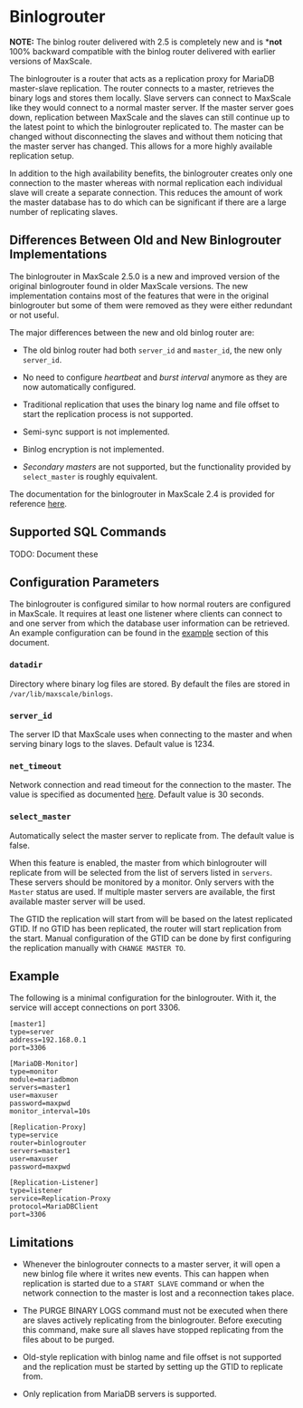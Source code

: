 #  Binlogrouter

**NOTE:** The binlog router delivered with 2.5 is completely new and is ***not**
          100% backward compatible with the binlog router delivered with earlier
          versions of MaxScale.

The binlogrouter is a router that acts as a replication proxy for MariaDB
master-slave replication. The router connects to a master, retrieves the binary
logs and stores them locally. Slave servers can connect to MaxScale like they
would connect to a normal master server. If the master server goes down,
replication between MaxScale and the slaves can still continue up to the latest
point to which the binlogrouter replicated to. The master can be changed without
disconnecting the slaves and without them noticing that the master server has
changed. This allows for a more highly available replication setup.

In addition to the high availability benefits, the binlogrouter creates only one
connection to the master whereas with normal replication each individual slave
will create a separate connection. This reduces the amount of work the master
database has to do which can be significant if there are a large number of
replicating slaves.

## Differences Between Old and New Binlogrouter Implementations

The binlogrouter in MaxScale 2.5.0 is a new and improved version of the original
binlogrouter found in older MaxScale versions. The new implementation contains
most of the features that were in the original binlogrouter but some of them
were removed as they were either redundant or not useful.

The major differences between the new and old binlog router are:

 * The old binlog router had both `server_id` and `master_id`, the new only
   `server_id`.

 * No need to configure _heartbeat_ and _burst interval_ anymore as they are
   now automatically configured.

 * Traditional replication that uses the binary log name and file offset to
   start the replication process is not supported.

 * Semi-sync support is not implemented.

 * Binlog encryption is not implemented.

 * _Secondary masters_ are not supported, but the functionality provided by
   `select_master` is roughly equivalent.

The documentation for the binlogrouter in MaxScale 2.4 is provided for reference
[here](Binlogrouter-2.4.md).

## Supported SQL Commands

TODO: Document these

## Configuration Parameters

The binlogrouter is configured similar to how normal routers are configured in
MaxScale. It requires at least one listener where clients can connect to and one
server from which the database user information can be retrieved. An example
configuration can be found in the [example](#example) section of this document.

### `datadir`

Directory where binary log files are stored. By default the files are stored in
`/var/lib/maxscale/binlogs`.

### `server_id`

The server ID that MaxScale uses when connecting to the master and when serving
binary logs to the slaves. Default value is 1234.

### `net_timeout`

Network connection and read timeout for the connection to the master. The value
is specified as documented
[here](../Getting-Started/Configuration-Guide.md#durations). Default value is 30
seconds.

### `select_master`

Automatically select the master server to replicate from. The default value is
false.

When this feature is enabled, the master from which binlogrouter will replicate
from will be selected from the list of servers listed in `servers`. These
servers should be monitored by a monitor. Only servers with the `Master` status
are used. If multiple master servers are available, the first available master
server will be used.

The GTID the replication will start from will be based on the latest replicated
GTID. If no GTID has been replicated, the router will start replication from the
start. Manual configuration of the GTID can be done by first configuring the
replication manually with `CHANGE MASTER TO`.

## Example

The following is a minimal configuration for the binlogrouter. With it, the
service will accept connections on port 3306.

```
[master1]
type=server
address=192.168.0.1
port=3306

[MariaDB-Monitor]
type=monitor
module=mariadbmon
servers=master1
user=maxuser
password=maxpwd
monitor_interval=10s

[Replication-Proxy]
type=service
router=binlogrouter
servers=master1
user=maxuser
password=maxpwd

[Replication-Listener]
type=listener
service=Replication-Proxy
protocol=MariaDBClient
port=3306
```

## Limitations

* Whenever the binlogrouter connects to a master server, it will open a
  new binlog file where it writes new events. This can happen when
  replication is started due to a `START SLAVE` command or when the
  network connection to the master is lost and a reconnection takes place.

* The PURGE BINARY LOGS command must not be executed when there are slaves
  actively replicating from the binlogrouter. Before executing this command,
  make sure all slaves have stopped replicating from the files about to be
  purged.

* Old-style replication with binlog name and file offset is not supported
  and the replication must be started by setting up the GTID to replicate
  from.

* Only replication from MariaDB servers is supported.
